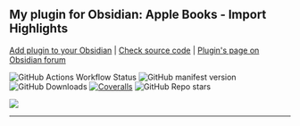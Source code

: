 ## My plugin for Obsidian: Apple Books - Import Highlights

[Add plugin to your Obsidian](https://obsidian.md/plugins?id=apple-books-import-highlights) |
[Check source code](https://github.com/bandantonio/obsidian-apple-books-highlights-plugin) |
[Plugin's page on Obsidian forum](https://forum.obsidian.md/t/new-plugin-apple-books-import-highlights/76856/21)

![GitHub Actions Workflow Status](https://img.shields.io/github/actions/workflow/status/bandantonio/obsidian-apple-books-highlights-plugin/release.yml?branch=master&style=for-the-badge&logo=github)
![GitHub manifest version](https://img.shields.io/github/manifest-json/v/bandantonio/obsidian-apple-books-highlights-plugin?style=for-the-badge&logo=obsidian&color=%230082FC)
![GitHub Downloads](https://img.shields.io/github/downloads/bandantonio/obsidian-apple-books-highlights-plugin/total?style=for-the-badge&logo=github&color=%237C3AED)
[![Coveralls](https://img.shields.io/coverallsCoverage/github/bandantonio/obsidian-apple-books-highlights-plugin?branch=master&style=for-the-badge&logo=coveralls&label=Test%20coverage&color=%233F5767)](https://coveralls.io/github/bandantonio/obsidian-apple-books-highlights-plugin?branch=master)
![GitHub Repo stars](https://img.shields.io/github/stars/bandantonio/obsidian-apple-books-highlights-plugin?style=for-the-badge&logo=GitHub&color=%230082FC)

<a href="https://github.com/bandantonio/obsidian-apple-books-highlights-plugin" target="_blank"><img src="https://github.com/bandantonio/obsidian-apple-books-highlights-plugin/raw/master/plugin-banner.png" /></a>

----

<!-- Last updated: Sun Jul 21 06:12:42 2024 -->
